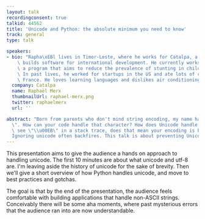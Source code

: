 ```yaml
---
layout: talk
recordingconsent: true
talkid: 44562
title: 'Unicode and Python: the absolute minimum you need to know'
track: general
type: talk

speakers:
- bio: "Rapha\xEBl lives in Timor-Leste, where he works for Catalpa, a nonprofit that\
    \ builds software for international development. He currently works on Hamutuk,\
    \ a program that aims to reduce the prevalence of stunting in children under two.\
    \ In past lives, he worked for startups in the US and ate lots of chocolate in\
    \ France. He loves learning languages and dislikes air conditioning."
  company: Catalpa
  name: Raphaël Merx
  thumbnailUrl: raphael-merx.png
  twitter: raphaelmerx
  url: ''

abstract: "Born from parents who don't mind string encoding, my name has an \"\xEB\
  \". How can your code handle that character? How does Unicode handle it? If you\
  \ see \"\\u00EB\" in a stack trace, does that mean your encoding is broken?\n\n\
  Ignoring unicode often backfires. This talk is about preventing Unicode burns."
---
```

This presentation aims to give the audience a hands on approach to handling unicode. The first 10 minutes are about what unicode and utf-8 are. I'm leaving aside the history of unicode for the sake of brevity. Then we'll give a short overview of how Python handles unicode, and move to best practices and gotchas.

The goal is that by the end of the presentation, the audience feels comfortable with building applications that handle non-ASCII strings. Conceivably there will be some aha moments, where past mysterious errors that the audience ran into are now understandable.
